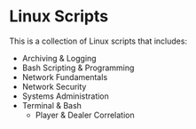 # Linux Scripts

This is a collection of Linux scripts that includes:
- Archiving & Logging
- Bash Scripting & Programming
- Network Fundamentals
- Network Security
- Systems Administration
- Terminal & Bash
  * Player & Dealer Correlation
